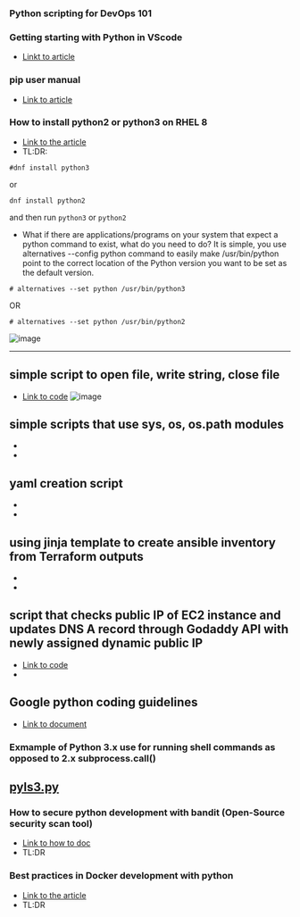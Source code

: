 ### Python scripting for DevOps 101 

### Getting starting with Python in VScode
* [Linkt to article](https://code.visualstudio.com/docs/python/python-tutorial)

### pip user manual
* [Link to article](https://pip.pypa.io/en/stable/user_guide/)


### How to install python2 or python3 on RHEL 8
* [Link to the article](https://www.tecmint.com/install-python-in-rhel-8/#:%7E:text=Although%20Python%20is%20not%20installed,is%20used%20by%20system%20tools)
* TL:DR: 
```
#dnf install python3 
```
or 
```
dnf install python2
```
and then run ``` python3 ``` or ``` python2 ```
* What if there are applications/programs on your system that expect a python command to exist, what do you need to do? It is simple, you use alternatives --config python command to easily make /usr/bin/python point to the correct location of the Python version you want to be set as the default version.
```
# alternatives --set python /usr/bin/python3
```
OR
```
# alternatives --set python /usr/bin/python2
```
![image](https://user-images.githubusercontent.com/17558124/138422796-0a621f63-f8d7-4ed2-9a93-402c0c197e57.png)
____

## simple script to open file, write string, close file
* [Link to code](tba)
![image](https://user-images.githubusercontent.com/17558124/137160309-d3d85d15-e086-4cea-9780-6831c5d33987.png)


## simple scripts that use sys, os, os.path modules
*
*

## yaml creation script

*
*


## using jinja template to create ansible inventory from Terraform outputs

*
*


## script that checks public IP of EC2 instance and updates DNS A record through Godaddy API with newly assigned dynamic public IP
* [Link to code]( )
*


## Google python coding guidelines
* [Link to document]( tba )

### Exmample of Python 3.x use for running shell commands as opposed to 2.x subprocess.call() 
## [pyls3.py](https://github.com/telecomprofi/python_for_devops_101/blob/main/pyls3.py)  


### How to secure python development with bandit (Open-Source security scan tool)
* [Link to how to doc](https://soshace.com/how-to-secure-python-web-app-using-bandit/)
* TL:DR <tba>

### Best practices in Docker development with python
* [Link to the article](https://testdriven.io/blog/docker-best-practices/)
* TL:DR <tba>

